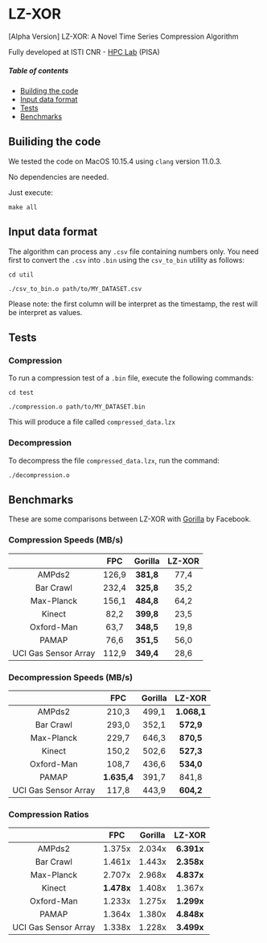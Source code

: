 # LZ-XOR
[Alpha Version] LZ-XOR: A Novel Time Series Compression Algorithm

Fully developed at ISTI CNR - [HPC Lab](http://hpc.isti.cnr.it) (PISA)

##### Table of contents
* [Building the code](#building-the-code)
* [Input data format](#input-data-format)
* [Tests](#tests)
* [Benchmarks](#benchmarks)


Builiding the code
-----------------
We tested the code on MacOS 10.15.4 using `clang` version 11.0.3. 

No dependencies are needed.

Just execute:

    make all


Input data format
-----------------
The algorithm can process any `.csv` file containing numbers only.
You need first to convert the `.csv` into `.bin` using the `csv_to_bin` utility as follows:

    cd util

    ./csv_to_bin.o path/to/MY_DATASET.csv

Please note: the first column will be interpret as the timestamp, the rest will be interpret as values.



Tests
-----------------
### Compression

To run a compression test of a `.bin` file, execute the following commands:

    cd test

    ./compression.o path/to/MY_DATASET.bin

This will produce a file called ``compressed_data.lzx``

### Decompression

To decompress the file ``compressed_data.lzx``, run the command:

    ./decompression.o

Benchmarks
-----------------
These are some comparisons between LZ-XOR with [Gorilla](https://www.vldb.org/pvldb/vol8/p1816-teller.pdf) by Facebook.

### Compression Speeds (MB/s)

|                      |  FPC  | Gorilla | LZ-XOR |
|:--------------------:|:-----:|:-------:|:------:|
|        AMPds2        | 126,9 |  **381,8**  |  77,4  |
|       Bar Crawl      | 232,4 |  **325,8**  |  35,2  |
|      Max-Planck      | 156,1 |  **484,8**  |  64,2  |
|        Kinect        |  82,2 |  **399,8**  |  23,5  |
|      Oxford-Man      |  63,7 |  **348,5**  |  19,8  |
|         PAMAP        |  76,6 |  **351,5**  |  56,0  |
| UCI Gas Sensor Array | 112,9 |  **349,4**  |  28,6  |


### Decompression Speeds (MB/s)

|                      |   FPC   | Gorilla |  LZ-XOR |
|:--------------------:|:-------:|:-------:|:-------:|
|        AMPds2        |  210,3  |  499,1  | **1.068,1** |
|       Bar Crawl      |  293,0  |  352,1  |  **572,9**  |
|      Max-Planck      |  229,7  |  646,3  |  **870,5**  |
|        Kinect        |  150,2  |  502,6  |  **527,3** |
|      Oxford-Man      |  108,7  |  436,6  |  **534,0**  |
|         PAMAP        | **1.635,4** |  391,7  |  841,8  |
| UCI Gas Sensor Array |  117,8  |  443,9  |  **604,2**  |


### Compression Ratios

|                      |   FPC  | Gorilla | LZ-XOR |
|:--------------------:|:------:|:-------:|:------:|
|        AMPds2        | 1.375x |  2.034x | **6.391x** |
|       Bar Crawl      | 1.461x |  1.443x | **2.358x** |
|      Max-Planck      | 2.707x |  2.968x | **4.837x** |
|        Kinect        | **1.478x** |  1.408x | 1.367x |
|      Oxford-Man      | 1.233x |  1.275x | **1.299x** |
|         PAMAP        | 1.364x |  1.380x | **4.848x** |
| UCI Gas Sensor Array | 1.338x |  1.228x | **3.499x** |